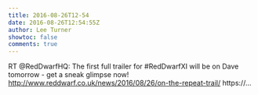```yaml
---
title: 2016-08-26T12-54
date: 2016-08-26T12:54:55Z
author: Lee Turner
showtoc: false
comments: true
---
```


RT @RedDwarfHQ: The first full trailer for #RedDwarfXI will be on Dave tomorrow - get a sneak glimpse now! http://www.reddwarf.co.uk/news/2016/08/26/on-the-repeat-trail/ https://…


